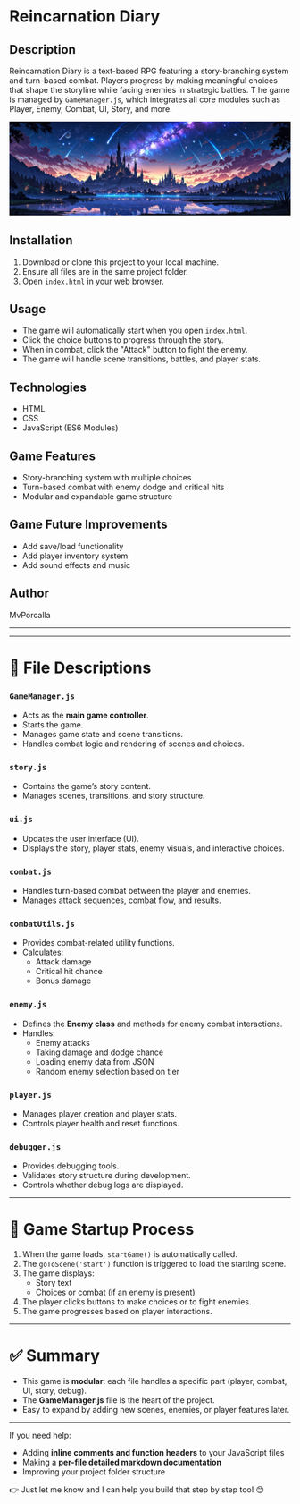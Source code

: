 # Reincarnation Diary

## Description
Reincarnation Diary is a text-based RPG featuring a story-branching system and turn-based combat. 
Players progress by making meaningful choices that shape the storyline while facing enemies in strategic battles. T
he game is managed by `GameManager.js`, which integrates all core modules such as Player, Enemy, Combat, UI, Story, and more.

![Game Preview](./assets/images/background/preview.png)

## Installation
1. Download or clone this project to your local machine.
2. Ensure all files are in the same project folder.
3. Open `index.html` in your web browser.

## Usage
- The game will automatically start when you open `index.html`.
- Click the choice buttons to progress through the story.
- When in combat, click the "Attack" button to fight the enemy.
- The game will handle scene transitions, battles, and player stats.

## Technologies
- HTML
- CSS
- JavaScript (ES6 Modules)


## Game Features
- Story-branching system with multiple choices
- Turn-based combat with enemy dodge and critical hits
- Modular and expandable game structure

## Game Future Improvements
- Add save/load functionality
- Add player inventory system
- Add sound effects and music

## Author
MvPorcalla

---

<!-- 
# 📂 Project Structure

Reincarnation_Diary
│
├── assets
│   ├── data
│   │   └── enemyData.json         # Enemy data in JSON format
│   └── images                     # Game image assets
│       ├── background             # background image
│       └── enemies                # Enemy character image
│
├── css
│   └── uiStyle.css                # Game UI styles
│
├── js                             # All JavaScript files
│   ├── gameManager.js             # Main game controller
│   ├── player.js                  # Handles player data and actions
│   ├── combat.js                  # Manages combat logic
│   ├── ui.js                      # Handles UI rendering and updates
│   ├── story.js                   # Story content and scene management
│   ├── debugger.js                # Debugging tools and story validator
│   ├── enemy.js                   # Enemy class and enemy data handling
│   └── combatUtils.js             # Combat utility functions
│
├── endScreen.html                 # End screen page
├── index.html                     # Game starting page
├── mainGame.html                  # Main game interface
└── README.md                      # Project documentation
-->

---

# 📄 File Descriptions

### `GameManager.js`
- Acts as the **main game controller**.
- Starts the game.
- Manages game state and scene transitions.
- Handles combat logic and rendering of scenes and choices.

### `story.js`
- Contains the game’s story content.
- Manages scenes, transitions, and story structure.

### `ui.js`
- Updates the user interface (UI).
- Displays the story, player stats, enemy visuals, and interactive choices.

### `combat.js`
- Handles turn-based combat between the player and enemies.
- Manages attack sequences, combat flow, and results.

### `combatUtils.js`
- Provides combat-related utility functions.
- Calculates:
  - Attack damage
  - Critical hit chance
  - Bonus damage

### `enemy.js`
- Defines the **Enemy class** and methods for enemy combat interactions.
- Handles:
  - Enemy attacks
  - Taking damage and dodge chance
  - Loading enemy data from JSON
  - Random enemy selection based on tier

### `player.js`
- Manages player creation and player stats.
- Controls player health and reset functions.

### `debugger.js`
- Provides debugging tools.
- Validates story structure during development.
- Controls whether debug logs are displayed.

---

# 🚀 Game Startup Process

1. When the game loads, `startGame()` is automatically called.
2. The `goToScene('start')` function is triggered to load the starting scene.
3. The game displays:
   - Story text
   - Choices or combat (if an enemy is present)
4. The player clicks buttons to make choices or to fight enemies.
5. The game progresses based on player interactions.

---

# ✅ Summary

- This game is **modular**: each file handles a specific part (player, combat, UI, story, debug).
- The **GameManager.js** file is the heart of the project.
- Easy to expand by adding new scenes, enemies, or player features later.

---

If you need help:
- Adding **inline comments and function headers** to your JavaScript files
- Making a **per-file detailed markdown documentation**
- Improving your project folder structure

👉 Just let me know and I can help you build that step by step too! 😊